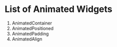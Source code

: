 # List of Animated Widgets

1. AnimatedContainer
2. AnimatedPositioned
3. AnimatedPadding
4. AnimatedAlign
